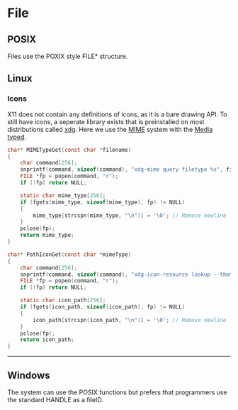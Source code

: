 # File

## POSIX
Files use the POXIX style FILE* structure.

## Linux
### Icons
X11 does not contain any definitions of icons, as it is a bare drawing API. To still have icons, a seperate library exists that is preinstalled on most distributions called [xdg](https://en.wikipedia.org/wiki/Freedesktop.org). Here we use the [MIME](https://en.wikipedia.org/wiki/MIME) system with the [Media typed](https://en.wikipedia.org/wiki/Media_type).

```C
char* MIMETypeGet(const char *filename)
{
    char command[256];
    snprintf(command, sizeof(command), "xdg-mime query filetype %s", filename);
    FILE *fp = popen(command, "r");
    if (!fp) return NULL;

    static char mime_type[256];
    if (fgets(mime_type, sizeof(mime_type), fp) != NULL)
    {
        mime_type[strcspn(mime_type, "\n")] = '\0'; // Remove newline
    }
    pclose(fp);
    return mime_type;
}

char* PathIconGet(const char *mimeType)
{
    char command[256];
    snprintf(command, sizeof(command), "xdg-icon-resource lookup --theme hicolor %s", mime_type);
    FILE *fp = popen(command, "r");
    if (!fp) return NULL;

    static char icon_path[256];
    if (fgets(icon_path, sizeof(icon_path), fp) != NULL)
    {
        icon_path[strcspn(icon_path, "\n")] = '\0'; // Remove newline
    }
    pclose(fp);
    return icon_path;
}
```
---

## Windows
The system can use the POSIX functions but prefers that programmers use the standard HANDLE as a fileID.
